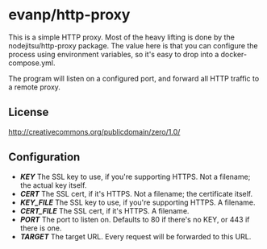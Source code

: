 evanp/http-proxy
================

This is a simple HTTP proxy. Most of the heavy lifting is done by the
nodejitsu/http-proxy package. The value here is that you can configure the
process using environment variables, so it's easy to drop into a
docker-compose.yml.

The program will listen on a configured port, and forward all HTTP traffic to a
remote proxy.

License
-------

http://creativecommons.org/publicdomain/zero/1.0/

Configuration
-------------

* ***KEY*** The SSL key to use, if you're supporting HTTPS. Not a filename; the
  actual key itself.
* ***CERT*** The SSL cert, if it's HTTPS. Not a filename; the certificate
  itself.
* ***KEY_FILE*** The SSL key to use, if you're supporting HTTPS. A filename.
* ***CERT_FILE*** The SSL cert, if it's HTTPS. A filename.
* ***PORT*** The port to listen on. Defaults to 80 if there's no KEY, or 443 if
  there is one.
* ***TARGET*** The target URL. Every request will be forwarded to this URL.
